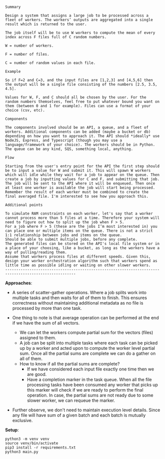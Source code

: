 ```

Summary

Design a system that assigns a large job to be processed across a fleet of workers. The workers’ outputs are aggregated into a single result which is returned to the user.

The job itself will be to use W workers to compute the mean of every index across F files full of C random numbers.

W = number of workers.

F = number of files.

C = number of random values in each file.

Example

So if F=2 and C=3, and the input files are [1,2,3] and [4,5,6] then the output will be a single file consisting of the numbers [2.5, 3.5, 4.5].

Values for W, F, and C should all be chosen by the user. For the random numbers themselves, feel free to put whatever bound you want on them (between 0 and 1 for example). Files can use a format of your choice (csv, etc).

Components

The components involved should be an API, a queue, and a fleet of workers. Additional components can be added (maybe a bucket or db) depending on how you want to approach it. The API should *ideally* use NodeJS, Express, and Typescript (though you may use a language/framework of your choice). The workers should be in Python. The queue can be any kind, SQS, something local, anything.

Flow

Starting from the user's entry point for the API the first step should be to input a value for W and submit it. This will spawn W workers which will idle while they wait for a job to appear on the queue. Then create a job by inputting values for C and F, and submitting that job. The job will be sent to the API where it will be enqueued. Then once at least one worker is available the job will start being processed. Remember the result of each worker must be combined to create the final averaged file. I'm interested to see how you approach this.

Additional points

To simulate RAM constraints on each worker, let's say that a worker cannot process more than 5 files at a time. Therefore your system will need to figure out how to split up the job when F > 5.
For a job where F > 5 (these are the jobs I’m most interested in) you can place one or multiple items on the queue. There is not a strict 1:1 relationship between jobs and items on the queue.
Should be able to submit multiple jobs, before any complete.
The generated files can be stored on the API's local file system or in a place of your choosing, like a bucket, as long as the workers have a way of pulling/reading them.
Assume that workers process files at different speeds. Given this, design your worker orchestration algorithm such that workers spend as little time as possible idling or waiting on other slower workers.
------------------------------------------------------------------------------------------------------
```

**Approaches**:
* A series of scatter-gather operations. Where a job splits work into multiple tasks and then waits for all of them to finish. This ensures correctness without maintaining additional metadata as no file is processed by more than one task.

* One thing to note is that average operation can be performed at the end if we have the sum of all vectors.
    *  We can let the workers compute partial sum for the vectors (files) assigned to them.
    * A job can be split into multiple tasks where each task can be picked up by a worker and acted upon to compute the worker level partial sum. Once all the partial sums are complete we can do a gather on all of them.
    * How to know if all the partial sums are complete?
        * If we have considered each input file exactly one time then we are good. 
        * Have a completion marker in the task queue. When all the file processing tasks have been consumed any worker that picks up this marker will check if we are ready to perform the final operation. In case, the partial sums are not ready due to some slower worker, we can requeue the marker.


* Further observe, we don't need to maintain execution level details. Since any file will have sum of a given batch and each batch is mutually exclusive.

**Setup**:
```
python3 -m venv venv
source venv/bin/activate
pip3 install -r requirements.txt
python3 main.py
```